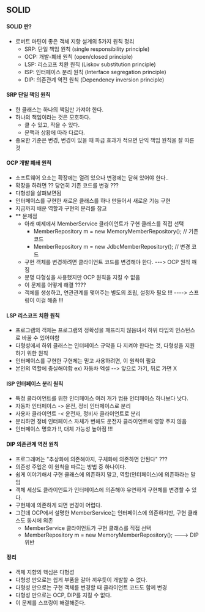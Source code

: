 ## SOLID
#### SOLID 란?
- 로버트 마틴이 좋은 객체 지향 설계의 5가지 원칙 정리
    - SRP: 단일 책임 원칙 (single responsibility principle)
    - OCP: 개발-폐쇄 원칙 (open/closed principle)
    - LSP: 리스코프 치환 원칙 (Liskov substitution principle)
    - ISP: 인터페이스 분리 원칙 (Interface segregation principle)
    - DIP: 의존관계 역전 원칙 (Dependency inversion principle)
    
#### SRP 단일 책임 원칙
- 한 클래스는 하나의 책임만 가져야 한다.
- 하나의 책임이라는 것은 모호하다.
    - 클 수 있고, 작을 수 있다.
    - 문맥과 상황에 따라 다르다.
- 중요한 기준은 변경, 변경이 있을 때 파급 효과가 적으면 단익 책임 원칙을 잘 따른 것 

#### OCP 개발 폐쇄 원칙
- 소프트웨어 요소는 확장에는 열려 있으나 변경에는 닫혀 있어야 한다..
- 확장을 하려면 ?? 당연히 기존 코드를 변경 ???
- 다형성을 살펴보면됨
- 인터페이스를 구현한 새로운 클래스를 하나 만들어서 새로운 기능 구현
- 지금까지 배운 역할과 구현의 분리를 참고 
- ** 문제점
    - 아래 예제에서 MemberService 클라이언트가 구현 클래스를 직접 선택
        - MemberRepository m = new MemoryMemberRepository(); // 기존 코드
        - MemberRepository m = new JdbcMemberRepository();   // 변경 코드
    - 구현 객체를 변경하려면 클라이언트 코드를 변경해야 한다. ---> OCP 원칙 꺠짐
    - 분명 다형성을 사용했지만 OCP 원칙을 지킬 수 없음
    - 이 문제를 어떻게 해결 ????
    - 객체를 생성하고, 연관관계를 맺어주는 별도의 조립, 설정자 필요 !!! ----> 스프링이 이걸 해줌 !!!
    
#### LSP 리스코프 치환 원칙 
- 프로그램의 객체는 프로그램의 정확성을 깨뜨리지 않음녀서 하위 타입의 인스턴스로 바꿀 수 있어야함
- 다형성에서 하위 클래스는 인터페이스 규악을 다 지켜야 한다는 것, 다형성을 지원하기 위한 원칙
- 인터페이스를 구현한 구현체는 믿고 사용하려면, 이 원칙이 필요
- 본인의 역할에 충실해야함 ex) 자동차 엑셀 --> 앞으로 가기, 뒤로 가면 X 

#### ISP 인터페이스 분리 원칙
- 특정 클라이언트를 위한 인터페이스 여러 개가 범용 인터페이스 하나보다 낫다.
- 자동차 인터페이스 -> 운전, 정비 인터페이스로 분리
- 사용자 클라이언트 -< 운전자, 정비사 클라이언트로 분리
- 분리하면 정비 인터페이스 자체가 변해도 운전자 클라이언트에 영향 주지 않음
- 인터페이스 명호가 !!, 대체 가능성 높아짐 !!!

#### DIP 의존관계 역전 원칙
- 프로그래머는 "추상화에 의존해야지, 구체화에 의존하면 안된다" ???
- 의존성 주입은 이 원칙을 따르는 방법 중 하나이다.
- 쉽게 이야기해서 구현 클래스에 의존하지 말고, 역할(인터페이스)에 의존하라는 말임
- 객체 세상도 클라이언트가 인터페이스에 의존해야 유연하게 구현체를 변경할 수 있다. 
- 구현체에 의존하게 되면 변경이 어렵다.
- 그런데 OCP에서 설명한 MemberService는 인터페이스에 의존하지만, 구현 클래스도 동시에 의존
    - MemberService 클라이언트가 구현 클래스를 직접 선택
    - MemberRepository m = new MemoryMemberRepository(); ---> DIP 위반 
    
#### 정리
- 객체 지향의 핵심은 다형성
- 다형성 만으로는 쉽게 부품을 갈아 끼우듯이 개발할 수 없다.
- 다형성 만으로는 구현 객체를 변경할 때 클라이언트 코드도 함께 변경
- 다형성 만으로는 OCP, DIP를 지킬 수 없다.
- 이 문제를 스프링이 해결해준다. 


